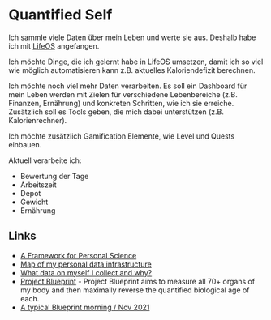 # Quantified Self

Ich sammle viele Daten über mein Leben und werte sie aus.
Deshalb habe ich mit [LifeOS](https://github.com/LifeOS-HQ/lifeos) angefangen. 

Ich möchte Dinge, die ich gelernt habe in LifeOS umsetzen, damit ich so viel wie möglich automatisieren kann z.B. aktuelles Kaloriendefizit berechnen.

Ich möchte noch viel mehr Daten verarbeiten. Es soll ein Dashboard für mein Leben werden mit Zielen für verschiedene Lebenbereiche (z.B. Finanzen, Ernährung) und konkreten Schritten, wie ich sie erreiche. Zusätzlich soll es Tools geben, die mich dabei unterstützen (z.B. Kalorienrechner).

Ich möchte zusätzlich Gamification Elemente, wie Level und Quests einbauen.

Aktuell verarbeite ich:

- Bewertung der Tage
- Arbeitszeit
- Depot
- Gewicht
- Ernährung

## Links

- [A Framework for Personal Science](https://quantifiedself.com/)
- [Map of my personal data infrastructure](https://beepb00p.xyz/myinfra.html)
- [What data on myself I collect and why?](https://beepb00p.xyz/my-data.html)
- [Project Blueprint](https://blueprint.bryanjohnson.co/) - Project Blueprint aims to measure all 70+ organs of my body and then maximally reverse the quantified biological age of each.
- [A typical Blueprint morning / Nov 2021](https://www.youtube.com/watch?v=F_3p81GmHEg)